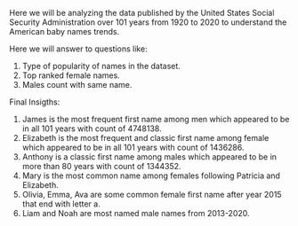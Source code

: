 Here we will be analyzing the data published by the United States Social Security Administration over 101 years from 1920 to 2020 to understand the American baby names trends.

Here we will answer to questions like:
1. Type of popularity of names in the dataset.
2. Top ranked female names.
3. Males count with same name.

Final Insigths:
1. James is the most frequent first name among men which appeared to be in all 101 years with count of 4748138.
2. Elizabeth is the  most frequent and classic first name among female which appeared to be in all 101 years with count of 1436286.
3. Anthony is a classic first name among males which appeared to be in more than 80 years with count of 1344352.
4. Mary is the most common name among females following Patricia and Elizabeth.
5. Olivia, Emma, Ava are some common female first name after year 2015 that end with letter a.
6. Liam and Noah are most named male names from 2013-2020.  
